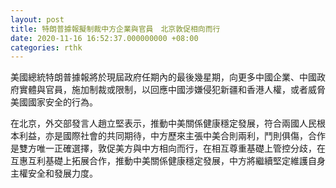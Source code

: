 ```yaml
---
layout: post
title: 特朗普據報擬制裁中方企業與官員　北京敦促相向而行
date: 2020-11-16 16:52:37.000000000 +08:00
categories: rthk
---
```


美國總統特朗普據報將於現屆政府任期內的最後幾星期，向更多中國企業、中國政府實體與官員，施加制裁或限制，以回應中國涉嫌侵犯新疆和香港人權，或者威脅美國國家安全的行為。

在北京，外交部發言人趙立堅表示，推動中美關係健康穩定發展，符合兩國人民根本利益，亦是國際社會的共同期待，中方歷來主張中美合則兩利，鬥則俱傷，合作是雙方唯一正確選擇，敦促美方與中方相向而行，在相互尊重基礎上管控分歧，在互惠互利基礎上拓展合作，推動中美關係健康穩定發展，中方將繼續堅定維護自身主權安全和發展力度。
